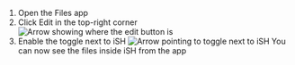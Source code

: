 1. Open the Files app
2. Click Edit in the top-right corner![Arrow showing where the edit button is](https://imgur.com/a/9c2mkS7)
3. Enable the toggle next to iSH
![Arrow pointing to toggle next to iSH](https://imgur.com/a/bxurmqJ)
You can now see the files inside iSH from the app